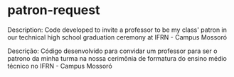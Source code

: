 # patron-request
 Description: Code developed to invite a professor to be my class' patron in our technical high school graduation ceremony at IFRN - Campus Mossoró
 
 Descrição: Código desenvolvido para convidar um professor para ser o patrono da minha turma na nossa cerimônia de formatura do ensino médio técnico no IFRN - Campus Mossoró
